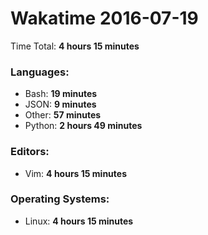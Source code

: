 # Wakatime 2016-07-19

Time Total: **4 hours 15 minutes**

### Languages:
- Bash: **19 minutes** 
- JSON: **9 minutes** 
- Other: **57 minutes** 
- Python: **2 hours 49 minutes** 

### Editors:
- Vim: **4 hours 15 minutes** 

### Operating Systems:
- Linux: **4 hours 15 minutes** 

